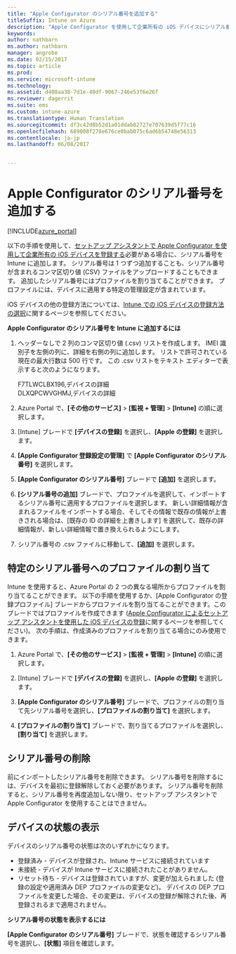 ```yaml
---
title: "Apple Configurator のシリアル番号を追加する"
titleSuffix: Intune on Azure
description: "Apple Configurator を使用して企業所有の iOS デバイスにシリアル番号を追加する方法について説明します。&quot;"
keywords: 
author: nathbarn
ms.author: nathbarn
manager: angrobe
ms.date: 02/15/2017
ms.topic: article
ms.prod: 
ms.service: microsoft-intune
ms.technology: 
ms.assetid: d408aa38-7d1e-40df-9067-246e53f6e26f
ms.reviewer: dagerrit
ms.suite: ems
ms.custom: intune-azure
ms.translationtype: Human Translation
ms.sourcegitcommit: df3c42d8b52d1a01ddab82727e707639d5f77c16
ms.openlocfilehash: 689008f278e676ce0bab075c6ad6b54748e56313
ms.contentlocale: ja-jp
ms.lasthandoff: 06/08/2017


---
```


# <a name="add-apple-configurator-serial-numbers"></a>Apple Configurator のシリアル番号を追加する

[!INCLUDE[azure_portal](./includes/azure_portal.md)]

以下の手順を使用して、[セットアップ アシスタントで Apple Configurator を使用して企業所有の iOS デバイスを登録する](apple-configurator-setup-assistant-enroll-ios.md)必要がある場合に、シリアル番号を Intune に追加します。 シリアル番号は 1 つずつ追加することも、シリアル番号が含まれるコンマ区切り値 (CSV) ファイルをアップロードすることもできます。 追加したシリアル番号にはプロファイルを割り当てることができます。 プロファイルには、デバイスに適用する特定の管理設定が含まれています。

iOS デバイスの他の登録方法については、[Intune での iOS デバイスの登録方法の選択](enrollment-method-choose-ios.md)に関するページを参照してください。

**Apple Configurator のシリアル番号を Intune に追加するには**

1. ヘッダーなしで 2 列のコンマ区切り値 (.csv) リストを作成します。 IMEI 識別子を左側の列に、詳細を右側の列に追加します。 リストで許可されている現在の最大行数は 500 行です。 この .csv リストをテキスト エディターで表示すると次のようになります。

    F7TLWCLBX196,デバイスの詳細</br>
    DLXQPCWVGHMJ,デバイスの詳細

2. Azure Portal で、**[その他のサービス]** > **[監視 + 管理]** > **[Intune]** の順に選択します。

3.  [Intune] ブレードで **[デバイスの登録]** を選択し、**[Apple の登録]** を選択します。

4. **[Apple Configurator 登録設定の管理]** で **[Apple Configurator のシリアル番号]** を選択します。

5. **[Apple Configurator のシリアル番号]** ブレードで **[追加]** を選択します。

6. **[シリアル番号の追加]** ブレードで、プロファイルを選択して、インポートするシリアル番号に適用するプロファイルを選択します。 新しい詳細情報が含まれるファイルをインポートする場合、そしてその情報で既存の情報が上書きされる場合は、[既存の ID の詳細を上書きします] を選択して、既存の詳細情報が、新しい詳細情報で置き換えられるようにします。

7. シリアル番号の .csv ファイルに移動して、**[追加]** を選択します。

## <a name="assign-a-profile-to-specific-serial-numbers"></a>特定のシリアル番号へのプロファイルの割り当て

Intune を使用すると、Azure Portal の 2 つの異なる場所からプロファイルを割り当てることができます。 以下の手順を使用するか、[Apple Configurator の登録プロファイル] ブレードからプロファイルを割り当てることができます。このブレードではプロファイルを作成できます ([Apple Configurator によるセットアップ アシスタントを使用した iOS デバイスの登録](apple-configurator-setup-assistant-enroll-ios.md)に関するページを参照してください)。 次の手順は、作成済みのプロファイルを割り当てる場合にのみ使用できます。

1. Azure Portal で、**[その他のサービス]** > **[監視 + 管理]** > **[Intune]** の順に選択します。

2. [Intune] ブレードで **[デバイスの登録]** を選択し、**[Apple の登録]** を選択します。

3. **[Apple Configurator のシリアル番号]** ブレードで、プロファイルの割り当て先シリアル番号を選択し、**[プロファイルの割り当て]** を選択します。

4. **[プロファイルの割り当て]** ブレードで、割り当てるプロファイルを選択し、**[割り当て]** を選択します。

## <a name="delete-serial-numbers"></a>シリアル番号の削除
前にインポートしたシリアル番号を削除できます。 シリアル番号を削除するには、デバイスを最初に登録解除しておく必要があります。 シリアル番号を削除すると、シリアル番号を再度追加しない限り、セットアップ アシスタントで Apple Configurator を使用することはできません。

## <a name="view-the-state-of-a-device"></a>デバイスの状態の表示
デバイスのシリアル番号の状態は次のいずれかになります。

- 登録済み - デバイスが登録され、Intune サービスに接続されています
- 未接続 - デバイスが Intune サービスに接続されたことがありません。
- リセット待ち - デバイスは登録されていますが、変更が加えられました (登録の設定や適用済み DEP プロファイルの変更など)。 デバイスの DEP プロファイルを変更した場合、その変更は、デバイスの登録が解除された後、再登録されるまで適用されません。

**シリアル番号の状態を表示するには**

**[Apple Configurator のシリアル番号]** ブレードで、状態を確認するシリアル番号を選択し、**[状態]** 項目を確認します。

